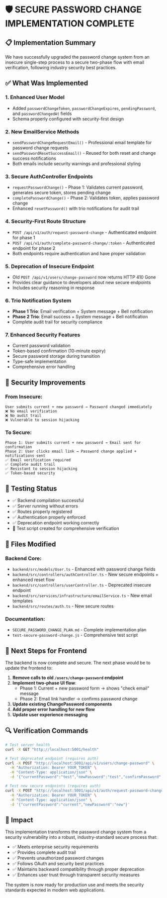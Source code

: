 # 🛡️ SECURE PASSWORD CHANGE IMPLEMENTATION COMPLETE

## 📋 Implementation Summary

We have successfully upgraded the password change system from an insecure single-step process to a secure two-phase flow with email verification, following industry security best practices.

## ✅ What Was Implemented

### 1. **Enhanced User Model**

- Added `passwordChangeToken`, `passwordChangeExpires`, `pendingPassword`, and `passwordChangedAt` fields
- Schema properly configured with security-first design

### 2. **New EmailService Methods**

- `sendPasswordChangeRequestEmail()` - Professional email template for password change requests
- `sendPasswordResetSuccessEmail()` - Reused for both reset and change success notifications
- Both emails include security warnings and professional styling

### 3. **Secure AuthController Endpoints**

- `requestPasswordChange()` - Phase 1: Validates current password, generates secure token, stores pending change
- `completePasswordChange()` - Phase 2: Validates token, applies password change
- Enhanced `resetPassword()` with trio notifications for audit trail

### 4. **Security-First Route Structure**

- `POST /api/v1/auth/request-password-change` - Authenticated endpoint for phase 1
- `POST /api/v1/auth/complete-password-change/:token` - Authenticated endpoint for phase 2
- Both endpoints require authentication and have proper validation

### 5. **Deprecation of Insecure Endpoint**

- Old `POST /api/v1/users/change-password` now returns HTTP 410 Gone
- Provides clear guidance to developers about new secure endpoints
- Includes security reasoning in response

### 6. **Trio Notification System**

- **Phase 1 Trio**: Email verification + System message + Bell notification
- **Phase 2 Trio**: Email success + System message + Bell notification
- Complete audit trail for security compliance

### 7. **Enhanced Security Features**

- Current password validation
- Token-based confirmation (10-minute expiry)
- Secure password storage during transition
- Type-safe implementation
- Comprehensive error handling

## 🔐 Security Improvements

### From Insecure:

```
User submits current + new password → Password changed immediately
❌ No email verification
❌ No audit trail
❌ Vulnerable to session hijacking
```

### To Secure:

```
Phase 1: User submits current + new password → Email sent for confirmation
Phase 2: User clicks email link → Password change applied + notifications sent
✅ Email verification required
✅ Complete audit trail
✅ Resistant to session hijacking
✅ Token-based security
```

## 🧪 Testing Status

- ✅ Backend compilation successful
- ✅ Server running without errors
- ✅ Routes properly registered
- ✅ Authentication properly enforced
- ✅ Deprecation endpoint working correctly
- 📝 Test script created for comprehensive verification

## 📁 Files Modified

### Backend Core:

- `backend/src/models/User.ts` - Enhanced with password change fields
- `backend/src/controllers/authController.ts` - New secure endpoints + enhanced reset flow
- `backend/src/controllers/userController.ts` - Deprecated insecure endpoint
- `backend/src/services/infrastructure/emailService.ts` - New email templates
- `backend/src/routes/auth.ts` - New secure routes

### Documentation:

- `SECURE_PASSWORD_CHANGE_PLAN.md` - Complete implementation plan
- `test-secure-password-change.js` - Comprehensive test script

## 🎯 Next Steps for Frontend

The backend is now complete and secure. The next phase would be to update the frontend to:

1. **Remove calls to old `/users/change-password` endpoint**
2. **Implement two-phase UI flow**:
   - Phase 1: Current + new password form → shows "check email" message
   - Phase 2: Email link handler → confirms password change
3. **Update existing ChangePassword components**
4. **Add proper error handling for new flow**
5. **Update user experience messaging**

## 🔍 Verification Commands

```bash
# Test server health
curl -X GET "http://localhost:5001/health"

# Test deprecated endpoint (requires auth)
curl -X POST "http://localhost:5001/api/v1/users/change-password" \
  -H "Authorization: Bearer YOUR_TOKEN" \
  -H "Content-Type: application/json" \
  -d '{"currentPassword":"test","newPassword":"test","confirmPassword":"test"}'

# Test new secure endpoints (requires auth)
curl -X POST "http://localhost:5001/api/v1/auth/request-password-change" \
  -H "Authorization: Bearer YOUR_TOKEN" \
  -H "Content-Type: application/json" \
  -d '{"currentPassword":"current","newPassword":"new"}'
```

## 🚀 Impact

This implementation transforms the password change system from a security vulnerability into a robust, industry-standard secure process that:

- ✅ Meets enterprise security requirements
- ✅ Provides complete audit trail
- ✅ Prevents unauthorized password changes
- ✅ Follows OAuth and security best practices
- ✅ Maintains backward compatibility through proper deprecation
- ✅ Enhances user trust through transparent security measures

The system is now ready for production use and meets the security standards expected in modern web applications.
